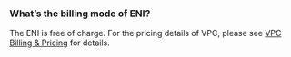 ### What’s the billing mode of ENI?
The ENI is free of charge. For the pricing details of VPC, please see [VPC Billing & Pricing](https://intl.cloud.tencent.com/document/product/215/3079) for details.

